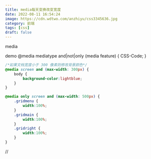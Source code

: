 ```yaml
---
title: media每天变换改变宽度
date: 2022-08-11 16:54:24
image: https://cdn.wdtwo.com/anzhiyu/css3345636.jpg
category: 前端
tags: [css]
draft: false
---
```

media
<!--more-->
demo
@media mediatype and|not|only (media feature) {
    CSS-Code;
}
```css
/*如果文档宽度小于 300 像素则修改背景颜色*/
@media screen and (max-width: 300px) {
    body {
        background-color:lightblue;
    }
}

@media only screen and (max-width: 500px) {
    .gridmenu {
        width:100%;
    }
    .gridmain {
        width:100%;
    }
    .gridright {
        width:100%;
    }
}
```

























//
